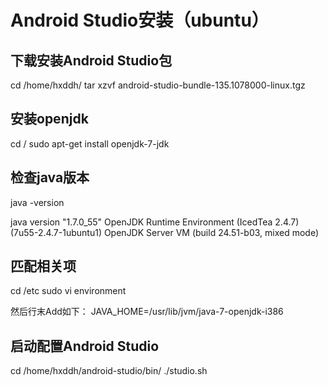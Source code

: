 # Android Studio安装（ubuntu）

## 下载安装Android Studio包

cd /home/hxddh/
tar xzvf android-studio-bundle-135.1078000-linux.tgz

## 安装openjdk

cd /
sudo apt-get install openjdk-7-jdk

## 检查java版本

java -version

java version "1.7.0_55"
OpenJDK Runtime Environment (IcedTea 2.4.7) (7u55-2.4.7-1ubuntu1)
OpenJDK Server VM (build 24.51-b03, mixed mode)

## 匹配相关项

cd /etc
sudo vi environment

然后行末Add如下：
JAVA_HOME=/usr/lib/jvm/java-7-openjdk-i386

## 启动配置Android Studio

cd /home/hxddh/android-studio/bin/
./studio.sh
